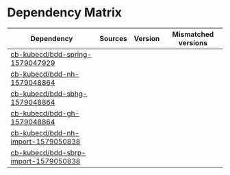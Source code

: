 # Dependency Matrix

Dependency | Sources | Version | Mismatched versions
---------- | ------- | ------- | -------------------
[cb-kubecd/bdd-spring-1579047929](https://github.com/cb-kubecd/bdd-spring-1579047929.git) |  | []() | 
[cb-kubecd/bdd-nh-1579048864](https://github.com/cb-kubecd/bdd-nh-1579048864.git) |  | []() | 
[cb-kubecd/bdd-sbhg-1579048864](https://github.com/cb-kubecd/bdd-sbhg-1579048864.git) |  | []() | 
[cb-kubecd/bdd-gh-1579048864](https://github.com/cb-kubecd/bdd-gh-1579048864.git) |  | []() | 
[cb-kubecd/bdd-nh-import-1579050838](https://github.com/cb-kubecd/bdd-nh-import-1579050838.git) |  | []() | 
[cb-kubecd/bdd-sbrp-import-1579050838](https://github.com/cb-kubecd/bdd-sbrp-import-1579050838.git) |  | []() | 
